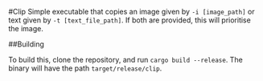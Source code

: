 #Clip
Simple executable that copies an image given by `-i [image_path]` or text given by `-t [text_file_path]`. If both are provided, this will prioritise the image.

##Building

To build this, clone the repository, and run `cargo build --release`. The binary will have the path `target/release/clip`.
